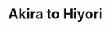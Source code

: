 --- 
title: "Akira to Hiyori"
publishdate: "2019-2-11T16:48:46+02:00"
src: "https://365manga.net/manga/akira-to-hiyori"
image: "https://data.365manga.net/images/thumbnails/30573-akira-to-hiyori.jpg"
description: " Akira Azuma is a tall, attractive, but aloof Kusunoki High School freshman girl and all-around athlete. Hiyori Motohashi is a short Kusunoki freshman girl in the school's broadcasting club. While trying to set up coverage on Akira, Hiyori finds herself attracted to Akira's mysterious charm."
---